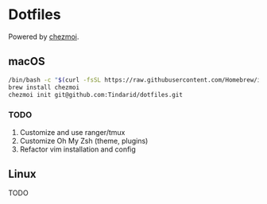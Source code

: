 # Dotfiles

Powered by [chezmoi](https://www.chezmoi.io/).

## macOS

```sh
/bin/bash -c "$(curl -fsSL https://raw.githubusercontent.com/Homebrew/install/HEAD/install.sh)"
brew install chezmoi 
chezmoi init git@github.com:Tindarid/dotfiles.git
```

### TODO
1. Customize and use ranger/tmux
2. Customize Oh My Zsh (theme, plugins)
3. Refactor vim installation and config

## Linux
TODO
